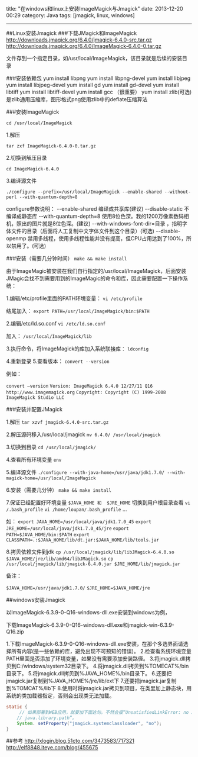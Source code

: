 title: "在windows和linux上安装ImageMagick与Jmagick"
date: 2013-12-20 00:29
category: Java
tags: [jmagick, linux, windows]

---

##Linux安装Jmagick
###下载JMagick和ImageMagick
http://downloads.jmagick.org/6.4.0/jmagick-6.4.0-src.tar.gz  
http://downloads.jmagick.org/6.4.0/ImageMagick-6.4.0-0.tar.gz  

文件存到一个指定目录，如/usr/local/ImageMagick，该目录就是后续的安装目录

###安装依赖包
yum install libpng 
yum install libpng-devel 
yum install libjpeg 
yum install libjpeg-devel 
yum install gd 
yum install gd-devel 
yum install libtiff 
yum install libtiff-devel 
yum install gcc （很重要）
yum install zlib(可选)
是zlib通用压缩库，图形格式png使用zlib中的deflate压缩算法


###安装ImageMagick

`cd /usr/local/ImageMagick`
 
1.解压

`tar zxf ImageMagick-6.4.0-0.tar.gz `

2.切换到解压目录

`cd ImageMagick-6.4.0`

3.编译源文件

`./configure --prefix=/usr/local/ImageMagick --enable-shared --without-perl --with-quantum-depth=8`

configure参数说明：
--enable-shared 编译成共享库(建议)
--disable-static 不编译成静态库
--with-quantum-depth=8 使用8位色深。我的1200万像素数码相机，照出的图片就是8位色深。(建议)
--with-windows-font-dir=目录 ，指明字体文件的目录（后面将人工复制中文字体文件到这个目录）(可选)
--disable-openmp 禁用多线程，使用多线程性能并没有提高，但CPU占用达到了100%，所以禁用了。(可选)


###安装（需要几分钟时间）
`make && make install`

 
由于ImageMagic被安装在我们自行指定的/usr/local/ImageMagick，后面安装JMagic会找不到需要用到的ImageMagic的命令和库，因此需要配置一下操作系统： 


1.编辑/etc/profile里面的PATH环境变量：
`vi /etc/profile`

结尾加入：
`export PATH=/usr/local/ImageMagick/bin:$PATH `

2.编辑/etc/ld.so.conf
`vi /etc/ld.so.conf`

加入：
`/usr/local/ImageMagick/lib `

3.执行命令，将ImageMagick的库加入系统联接库：
`ldconfig `

4.重新登录
5.查看版本：
`convert --version`

 
例如：

`convert —version`
`Version: ImageMagick 6.4.0 12/27/11 Q16 http://www.imagemagick.org`
`Copyright: Copyright (C) 1999-2008 ImageMagick Studio LLC`


###安装并配置JMagick


1.解压
`tar xzvf jmagick-6.4.0-src.tar.gz `

2.解压源码移入/usr/local/jmagick
`mv 6.4.0/ /usr/local/jmagick`

3.切换到目录
`cd /usr/local/jmagick/`

4.查看所有环境变量
`env`

5.编译源文件
`./configure --with-java-home=/usr/java/jdk1.7.0/ --with-magick-home=/usr/local/ImageMagick`

6.安装（需要几分钟）
`make && make install`

7.保证已经配置好环境变量
`$JAVA_HOME 和  $JRE_HOME`
切换到用户根目录查看
`vi /.bash_profile`
`vi /home/loupan/.bash_profile`
...

如：
`export JAVA_HOME=/usr/local/java/jdk1.7.0_45`
`export JRE_HOME=/usr/local/java/jdk1.7.0_45/jre`
`export PATH=$JAVA_HOME/bin:$PATH`
`export CLASSPATH=.:$JAVA_HOME/lib/dt.jar:$JAVA_HOME/lib/tools.jar `


8.拷贝依赖文件到jdk
`cp /usr/local/jmagick/lib/libJMagick-6.4.0.so $JAVA_HOME/jre/lib/amd64/libJMagick.so`
`cp /usr/local/jmagick/lib/jmagick-6.4.0.jar $JRE_HOME/lib/jmagick.jar`


备注：

`$JAVA_HOME=/usr/java/jdk1.7.0/`
`$JRE_HOME=$JAVA_HOME/jre`

##windows安装Jmagick 

以ImageMagick-6.3.9-0-Q16-windows-dll.exe安装到windows为例，

下载ImageMagick-6.3.9-0-Q16-windows-dll.exe和jmagick-win-6.3.9-Q16.zip

1.下载ImageMagick-6.3.9-0-Q16-windows-dll.exe安装，在那个多选界面请选择所有内容(是一些依赖的库，避免出现不可预知的错误)。
2.检查看系统环境变量PATH里面是否添加了环境变量，如果没有需要添加安装路径。
3.将jmagick.dll拷贝到C:/windows/system32目录下。
4.将jmagick.dll拷贝到%TOMECAT%/bin目录下。
5.将jmagick.dll拷贝到%JAVA_HOME%/bin目录下。
6.还要把jmagick.jar复制到%JAVA_HOME%/jre/lib/ext下
7.还要把jmagick.jar复制到%TOMCAT%/lib下
8.使用时将jmagick.jar拷贝到项目，在类里加上静态块，用系统的类加载器指定，否则会出现类无法加载。

```java
static {
     // 如果部署到WEB应用，就要加下面这句。不然会报“UnsatisfiedLinkError: no JMagick in
    // java.library.path”。
    System. setProperty("jmagick.systemclassloader", "no");
}
```
 
##参考
http://xlogin.blog.51cto.com/3473583/717321
http://elf8848.iteye.com/blog/455675